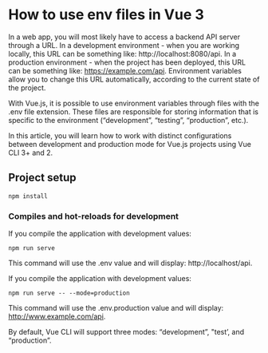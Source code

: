 # How to use env files in Vue 3
In a web app, you will most likely have to access a backend API server through a URL. In a development environment - when you are working locally, this URL can be something like: http://localhost:8080/api. In a production environment - when the project has been deployed, this URL can be something like: https://example.com/api. Environment variables allow you to change this URL automatically, according to the current state of the project.

With Vue.js, it is possible to use environment variables through files with the .env file extension. These files are responsible for storing information that is specific to the environment (“development”, “testing”, “production”, etc.).

In this article, you will learn how to work with distinct configurations between development and production mode for Vue.js projects using Vue CLI 3+ and 2.
## Project setup
```
npm install
```

### Compiles and hot-reloads for development
If you compile the application with development values:
```
npm run serve
```
This command will use the .env value and will display: http://localhost/api.

If you compile the application with development values:
```
npm run serve -- --mode=production
```
This command will use the .env.production value and will display: http://www.example.com/api.

By default, Vue CLI will support three modes: “development”, "test’, and “production”.
